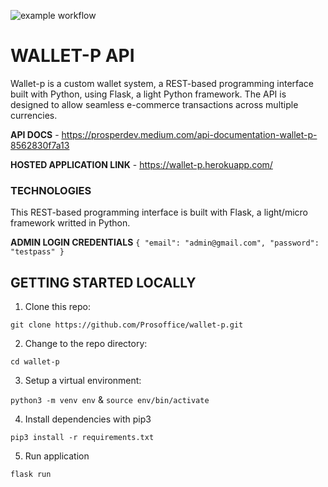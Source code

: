 

![example workflow](https://github.com/prosoffice/wallet_p/actions/workflows/.github/workflows/python-app.yml/badge.svg)


# WALLET-P API

Wallet-p is a custom wallet system, a REST-based programming interface built with Python, using Flask, a light Python framework. The API is designed to allow seamless e-commerce transactions across multiple currencies.

**API DOCS** - https://prosperdev.medium.com/api-documentation-wallet-p-8562830f7a13

**HOSTED APPLICATION LINK** - https://wallet-p.herokuapp.com/

### TECHNOLOGIES

This REST-based programming interface is built with Flask, a light/micro framework writted in Python.


**ADMIN LOGIN CREDENTIALS**
`
{
  "email": "admin@gmail.com",
  "password": "testpass"
}
`
## GETTING STARTED LOCALLY

1. Clone this repo: 
  
  `git clone https://github.com/Prosoffice/wallet-p.git`

2. Change to the repo directory: 
  
  `cd wallet-p`

3. Setup a virtual environment: 
  
  `python3 -m venv env`  & `source env/bin/activate`
  
4. Install dependencies with pip3

  `pip3 install -r requirements.txt`
  
5. Run application
  
  `flask run`

